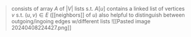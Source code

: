 >consists of array $A$ of $|V|$ lists s.t. $A[u]$ contains a linked list of vertices $v$ s.t. $(u,v)\in E$ ([[neighbors]] of $u$)
>	also helpful to distinguish between outgoing/ingoing edges w/different lists
![[Pasted image 20240408224427.png]]